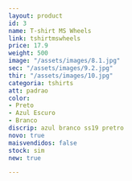 ```yaml
---
layout: product
id: 3
name: T-shirt MS Wheels
link: tshirtmswheels
price: 17.9
weight: 500
image: "/assets/images/8.1.jpg"
sec: "/assets/images/9.2.jpg"
thir: "/assets/images/10.jpg"
categoria: tshirts
att: padrao
color:
- Preto
- Azul Escuro
- Branco
discrip: azul branco ss19 pretro
novo: true
maisvendidos: false
stock: sim
new: true

---
```

